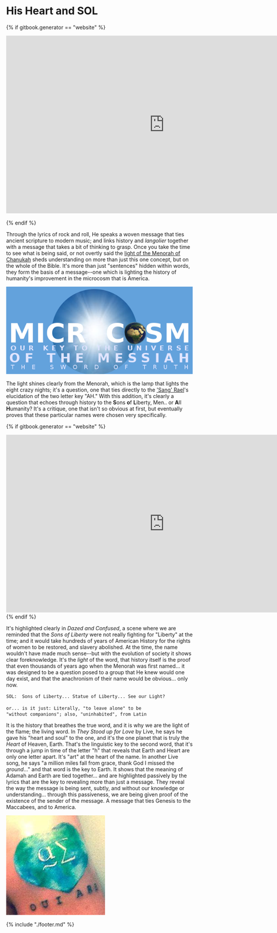 # His Heart and SOL

{% if gitbook.generator == "website" %}

<iframe width="854" height="480" src="https://www.youtube.com/embed/bK463fcJebI" frameborder="0" allowfullscreen></iframe>

{% endif %}

Through the lyrics of rock and roll, He speaks a woven message that ties ancient scripture to modern music; and links history and *langolier* together with a message that takes a bit of thinking to grasp.  Once you take the time to see what is being said, or not overtly said the [light of the Menorah of Chanukah](hamd.md/he_laughs.html) sheds understanding on more than just this one concept, but on the whole of the Bible.  It's more than just "sentences" hidden within words, they form the basis of a message--one which is lighting the history of humanity's improvement in the microcosm that is America.

![all around us](1613896_734392763238790_1396235445_n.png)


The light shines clearly from the Menorah, which is the lamp that lights the eight crazy nights; it's a question, one that ties directly to the ['Sang' Rael](holy_water,_sang_rael.html)'s elucidation of the two letter key "AH."  With this addition, it's clearly a question that echoes through history to the **S**ons **o**f **L**iberty, Men.. or **A**ll **H**umanity?  It's a critique, one that isn't so obvious at first, but eventually proves that these particular names were chosen very specifically.  

{% if gitbook.generator == "website" %}
<iframe width="854" height="480" src="https://www.youtube.com/embed/8lMOL7GaPWI" frameborder="0" allowfullscreen></iframe>
{% endif %}

It's highlighted clearly in *Dazed and Confused*, a scene where we are reminded that the *Sons of Liberty* were not really fighting for "Liberty" at the time; and it would take hundreds of years of American History for the rights of women to be restored, and slavery abolished.  At the time, the name wouldn't have made much sense--but with the evolution of society it shows clear foreknowledge.  It's the *light* of the word, that history itself is the proof that even thousands of years ago when the Menorah was first named... it was designed to be a question posed to a group that He knew would one day exist, and that the anachronism of their name would be obvious... only now.

```
SOL:  Sons of Liberty... Statue of Liberty... See our Light?

or... is it just: Literally, "to leave alone" to be 
"without companions"; also, "uninhabited", from Latin 
```

It is the history that breathes the true word, and it is why we are the light of the flame; the living word.  In *They Stood up for Love* by Live, he says he gave his "heart and soul" to the one, and it's the one planet that is truly the *Heart* of Heaven, Earth.  That's the linguistic key to the second word, that it's through a jump in time of the letter "h" that reveals that Earth and Heart are only one letter apart.  It's "art" at the heart of the name.  In another Live song, he says "a million miles fall from grace, thank God I missed the *ground*..." and that word is the key to Earth.  It shows that the meaning of Adamah and Earth are tied together... and are highlighted passively by the lyrics that are the key to revealing more than just a message.  They reveal the way the message is being sent, subtly, and without our knowledge or understanding... through this passiveness, we are being given proof of the existence of the sender of the message.  A message that ties Genesis to the Maccabees, and to America.

![](1014066_436918383112075_4178235461669577390_n.jpg)


{% include "./footer.md" %}
